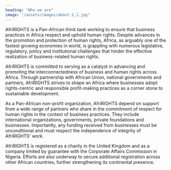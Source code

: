 ```yaml
---
heading: "Who we are"
image: "/assets/images/about-2_1.jpg"
---
```


AfriRIGHTS is a Pan-African think tank working to ensure that business practices in Africa respect and uphold human rights. Despite advances in the promotion and protection of human rights, Africa, as arguably one of the fastest growing economies in world, is grappling with numerous legislative, regulatory, policy and institutional challenges that hinder the effective realization of business-related human rights.

AfriRIGHTS is committed to serving as a catalyst in advancing and promoting the interconnectedness of business and human rights across Africa. Through partnership with African Union, national governments and partners, AfriRIGHTS strives to shape an Africa where businesses adopt rights-centric and responsible profit-making practices as a corner stone to sustainable development.

As a Pan-African non-profit organization, AfriRIGHTS depend on support from a wide range of partners who share in the commitment of respect for human rights in the context of business practices. They include international organizations, governments, private foundations and businesses. Importantly, any funding received from businesses must be unconditional and must respect the independence of integrity of AfriRIGHTS' work. 

AfriRIGHTS is registered as a charity in the United Kingdom and as a company limited by guarantee with the Corporate Affairs Commission in Nigeria. Efforts are also underway to secure additional registration across other African countries, further strengthening its continental presence.